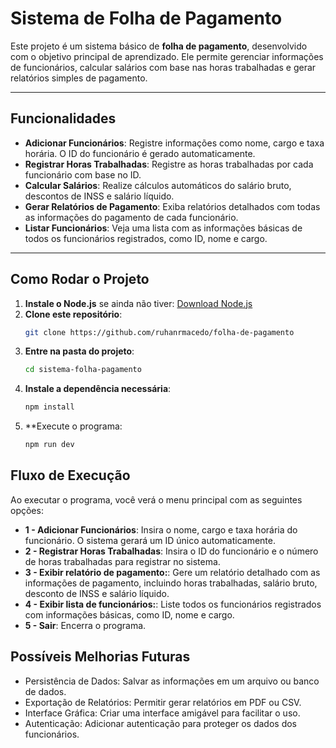 # **Sistema de Folha de Pagamento**

Este projeto é um sistema básico de **folha de pagamento**, desenvolvido com o objetivo principal de aprendizado. Ele permite gerenciar informações de funcionários, calcular salários com base nas horas trabalhadas e gerar relatórios simples de pagamento.

---

## **Funcionalidades**
- **Adicionar Funcionários**: Registre informações como nome, cargo e taxa horária. O ID do funcionário é gerado automaticamente.
- **Registrar Horas Trabalhadas**: Registre as horas trabalhadas por cada funcionário com base no ID.
- **Calcular Salários**: Realize cálculos automáticos do salário bruto, descontos de INSS e salário líquido.
- **Gerar Relatórios de Pagamento**: Exiba relatórios detalhados com todas as informações do pagamento de cada funcionário.
- **Listar Funcionários**: Veja uma lista com as informações básicas de todos os funcionários registrados, como ID, nome e cargo.

---

## **Como Rodar o Projeto**

1. **Instale o Node.js** se ainda não tiver: [Download Node.js](https://nodejs.org/)
2. **Clone este repositório**:
   ```bash
   git clone https://github.com/ruhanrmacedo/folha-de-pagamento
   ```
3. **Entre na pasta do projeto**:
   ```bash
   cd sistema-folha-pagamento
   ```
4. **Instale a dependência necessária**:
   ```bash
   npm install
   ```
5. **Execute o programa:
   ```bash
   npm run dev
   ```
## **Fluxo de Execução**
Ao executar o programa, você verá o menu principal com as seguintes opções:
- **1 - Adicionar Funcionários**: Insira o nome, cargo e taxa horária do funcionário. O sistema gerará um ID único automaticamente.
- **2 - Registrar Horas Trabalhadas**: Insira o ID do funcionário e o número de horas trabalhadas para registrar no sistema.
- **3 - Exibir relatório de pagamento:**: Gere um relatório detalhado com as informações de pagamento, incluindo horas trabalhadas, salário bruto, desconto de INSS e salário líquido.
- **4 - Exibir lista de funcionários:**: Liste todos os funcionários registrados com informações básicas, como ID, nome e cargo.
- **5 - Sair**: Encerra o programa.

## **Possíveis Melhorias Futuras**
- Persistência de Dados: Salvar as informações em um arquivo ou banco de dados.
- Exportação de Relatórios: Permitir gerar relatórios em PDF ou CSV.
- Interface Gráfica: Criar uma interface amigável para facilitar o uso.
- Autenticação: Adicionar autenticação para proteger os dados dos funcionários.

